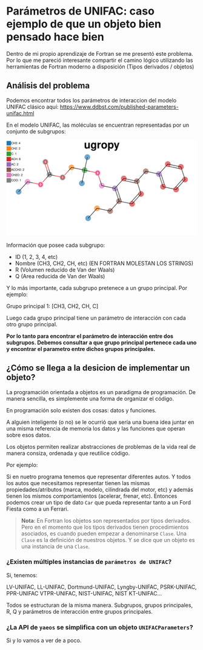 # Parámetros de UNIFAC: caso ejemplo de que un objeto bien pensado hace bien

Dentro de mi propio aprendizaje de Fortran se me presentó este problema. Por lo
que me pareció interesante compartir el camino lógico utilizando las 
herramientas de Fortran moderno a disposición (Tipos derivados / objetos)


## Análisis del problema

Podemos encontrar todos los parámetros de interaccion del modelo UNIFAC clásico
aquí: https://www.ddbst.com/published-parameters-unifac.html

En el modelo UNIFAC, las moléculas se encuentran representadas por un conjunto
de subgrupos:

![image](https://raw.githubusercontent.com/ipqa-research/ugropy/db4bf7218af1b92bd5e5d9a3090b03dda525dc11/logo.svg)

Información que posee cada subgrupo:

- ID (1, 2, 3, 4, etc)
- Nombre (CH3, CH2, CH, etc) (EN FORTRAN MOLESTAN LOS STRINGS)
- R (Volumen reducido de Van der Waals)
- Q (Area reducida de Van der Waals)

Y lo más importante, cada subgrupo pretenece a un grupo principal. Por 
ejemplo:

Grupo principal 1: [CH3, CH2, CH, C]

Luego cada grupo principal tiene un parámetro de interacción con cada otro 
grupo principal.

**Por lo tanto para encontrar el parámetro de interacción entre dos subgrupos.
Debemos consultar a que grupo principal pertenece cada uno y encontrar el 
parametro entre dichos grupos principales.**


## ¿Cómo se llega a la desicion de implementar un objeto?

La programación orientada a objetos es un paradigma de programación. De manera
sencilla, es simplemente una forma de organizar el código.

En programación solo existen dos cosas: datos y funciones.

A alguien inteligente (o no) se le ocurrió que sería una buena idea juntar en
una misma referencia de memoria los datos y las funciones que operan sobre esos
datos.

Los objetos permiten realizar abstracciones de problemas de la vida real de
manera consiza, ordenada y que reutilice código.

Por ejemplo:
  
Si en nuetro programa tenemos que representar diferentes autos. Y todos los
autos que necesitamos representar tienen las mismas propiedades/atributos
(marca, modelo, cilindrada del motor, etc) y además tienen los mismos
comportamientos (acelerar, frenar, etc). Entonces podemos crear un tipo de dato
`Car` que pueda representar tanto a un Ford Fiesta como a un Ferrari.


> **Nota**: En Fortran los objetos son representados por tipos derivados. Pero
> en el momento que los tipos derivados tienen procedimientos asociados, es
> cuando pueden empezar a denominarse `Clase`. Una `Clase` es la definición de
> nuestros objetos. Y se dice que un objeto es una instancia de una `Clase`.


### ¿Existen múltiples instancias de `parámetros de UNIFAC`?
Si, tenemos:

LV-UNIFAC, LL-UNIFAC, Dortmund-UNIFAC, Lyngby-UNIFAC, PSRK-UNIFAC, PPR-UNIFAC
VTPR-UNIFAC, NIST-UNIFAC, NIST KT-UNIFAC...

Todos se estructuran de la misma manera. Subgrupos, grupos principales, R, Q y
parámetros de interacción entre grupos principales.

### ¿La API de `yaeos` se simplifica con un objeto `UNIFACParameters`?

Si y lo vamos a ver de a poco.

